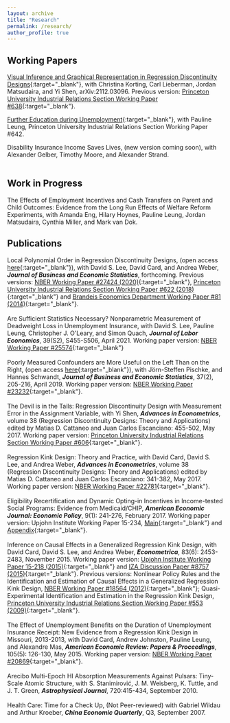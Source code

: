 ```yaml
---
layout: archive
title: "Research"
permalink: /research/
author_profile: true
---
```


<h2>Working Papers</h2>

[Visual Inference and Graphical Representation in Regression Discontinuity Designs](https://arxiv.org/pdf/2112.03096.pdf){:target="_blank"}, with Christina Korting, Carl Lieberman, Jordan Matsudaira, and Yi Shen, arXiv:2112.03096. Previous version: [Princeton University Industrial Relations Section Working Paper #638](https://peizhuan.github.io/papers/rd_graph-2020-02-25_WP.pdf){:target="_blank"}.<br>

[Further Education during Unemployment](https://peizhuan.github.io/papers/opportunity_may_2020_wp.pdf){:target="_blank"}, with Pauline Leung, Princeton University Industrial Relations Section Working Paper #642.<br>

Disability Insurance Income Saves Lives, (new version coming soon), with Alexander Gelber, Timothy Moore, and Alexander Strand.<br>
<br>

<h2>Work in Progress</h2>
The Effects of Employment Incentives and Cash Transfers on Parent and Child Outcomes: Evidence from the Long Run Effects of Welfare Reform Experiments, with Amanda Eng, Hilary Hoynes, Pauline Leung, Jordan Matsudaira, Cynthia Miller, and Mark van Dok.<br>
<h2>Publications</h2>

Local Polynomial Order in Regression Discontinuity Designs, (open access [here](https://www.tandfonline.com/doi/full/10.1080/07350015.2021.1920961){:target="_blank"}), with David S. Lee, David Card, and Andrea Weber, ___Journal of Business and Economic Statistics___, forthcoming. Previous versions: [NBER Working Paper #27424 (2020)](https://peizhuan.github.io/papers/local_poly_order_nber_27424.pdf){:target="_blank"}, [Princeton University Industrial Relations Section Working Paper #622 (2018)](https://peizhuan.github.io/papers/local_poly_order_irsection_622.pdf){:target="_blank"} and [Brandeis Economics Department Working Paper #81 (2014)](https://peizhuan.github.io/papers/local_poly_order-10-21-14-web.pdf){:target="_blank"}.<br>
<br>
Are Sufficient Statistics Necessary? Nonparametric Measurement of Deadweight Loss in Unemployment Insurance, with David S. Lee, Pauline Leung, Christopher J. O'Leary, and Simon Quach, ___Journal of Labor Economics___, 39(S2), S455-S506, April 2021. Working paper version: [NBER Working Paper #25574](https://peizhuan.github.io/papers/sufficient_stats_nber_25574-updated.pdf){:target="_blank"}<br>
<br>
Poorly Measured Confounders are More Useful on the Left Than on the Right, (open access [here](https://www.tandfonline.com/doi/full/10.1080/07350015.2018.1462710){:target="_blank"}), with Jörn-Steffen Pischke, and Hannes Schwandt, ___Journal of Business and Economic Statistics___, 37(2), 205-216, April 2019. Working paper version: [NBER Working Paper #23232](https://peizhuan.github.io/papers/Pei_Pischke_Schwandt_Confounders_Mar_2017_NBER.pdf){:target="_blank"}.<br>
<br>
The Devil is in the Tails: Regression Discontinuity Design with Measurement Error in the Assignment Variable, with Yi Shen, ___Advances in Econometrics___, volume 38 (Regression Discontinuity Designs: Theory and Applications) edited by Matias D. Cattaneo and Juan Carlos Escanciano: 455-502, May 2017. Working paper version: [Princeton University Industrial Relations Section Working Paper #606](https://peizhuan.github.io/papers/rdme_irsection_606.pdf){:target="_blank"}.<br>
<br>
Regression Kink Design: Theory and Practice, with David Card, David S. Lee, and Andrea Weber, ___Advances in Econometrics___, volume 38 (Regression Discontinuity Designs: Theory and Applications) edited by Matias D. Cattaneo and Juan Carlos Escanciano: 341-382, May 2017. Working paper version: [NBER Working Paper #22781](https://peizhuan.github.io/papers/rkd-aie_nber_22781.pdf){:target="_blank"}.<br>
<br>
Eligibility Recertification and Dynamic Opting-in Incentives in Income-tested Social Programs: Evidence from Medicaid/CHIP, ___American Economic Journal: Economic Policy___, 9(1): 241-276, February 2017. Working paper version: Upjohn Institute Working Paper 15-234, [Main](https://peizhuan.github.io/papers/recertification-main-2015-upjohn.pdf){:target="_blank"} and [Appendix](https://peizhuan.github.io/papers/recertification-appendix-2015-upjohn.pdf){:target="_blank"}.<br>
<br>
Inference on Causal Effects in a Generalized Regression Kink Design, with David Card, David S. Lee, and Andrea Weber, ___Econometrica___, 83(6): 2453-2483, November 2015. Working paper version: [Upjohn Institute Working Paper 15-218 (2015)](https://peizhuan.github.io/papers/rkd_upjohn_2015.pdf){:target="_blank"} and [IZA Discussion Paper #8757 (2015)](https://peizhuan.github.io/papers/rkd-iza-disucsion-paper8757_2015.pdf){:target="_blank"}. Previous versions: Nonlinear Policy Rules and the Identification and Estimation of Causal Effects in a Generalized Regression Kink Design, [NBER Working Paper #18564 (2012)](https://peizhuan.github.io/papers/rkd-nber.pdf){:target="_blank"}; Quasi-Experimental Identification and Estimation in the Regression Kink Design, [Princeton University Industrial Relations Section Working Paper #553 (2009)](https://peizhuan.github.io/papers/rkd_irsection_553.pdf){:target="_blank"}.<br>
<br>
The Effect of Unemployment Benefits on the Duration of Unemployment Insurance Receipt: New Evidence from a Regression Kink Design in Missouri, 2013-2013, with David Card, Andrew Johnston, Pauline Leung, and Alexandre Mas, ___American Economic Review: Papers & Proceedings___, 105(5): 126-130, May 2015. Working paper version: [NBER Working Paper #20869](https://peizhuan.github.io/papers/mo-rkd_nber_20869.pdf){:target="_blank"}.<br>
<br>
Arecibo Multi-Epoch HI Absorption Measurements Against Pulsars: Tiny-Scale Atomic Structure, with S. Stanimirović, J. M. Weisberg, K. Tuttle, and J. T. Green, ___Astrophysical Journal___, 720:415-434, September 2010.<br>
<br>
Health Care: Time for a Check Up, (Not Peer-reviewed) with Gabriel Wildau and Arthur Kroeber, ___China Economic Quarterly___, Q3, September 2007.
